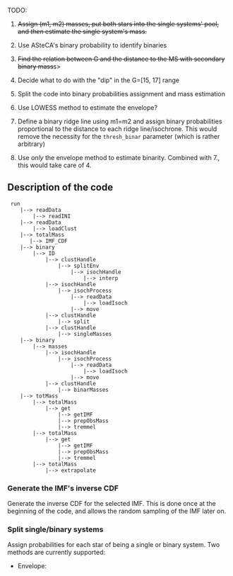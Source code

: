 
TODO:

1. <s>Assign (m1, m2) masses, put both stars into the single systems' pool, and  *then* estimate the single system's mass.</s>
2. Use ASteCA's binary probability to identify binaries
3. <s>Find the relation between G and the distance to the MS with secondary binary mass</s>s>

4. Decide what to do with the "dip" in the G=[15, 17] range
5. Split the code into binary probabilities assignment and mass estimation
6. Use LOWESS method to estimate the envelope?
7. Define a binary ridge line using m1=m2 and assign binary probabilities proportional to the distance to each ridge line/isochrone. This would remove the necessity for the `thresh_binar` parameter (which is rather arbitrary)
8. Use *only* the envelope method to estimate binarity. Combined with 7., this would take care of 4.


## Description of the code

```
 run
    |--> readData
        |--> readINI
    |--> readData
        |--> loadClust
    |--> totalMass
       |--> IMF_CDF
    |--> binary
        |--> ID
            |--> clustHandle
                |--> splitEnv
                    |--> isochHandle
                        |--> interp
            |--> isochHandle
                |--> isochProcess
                    |--> readData
                        |--> loadIsoch
                    |--> move
            |--> clustHandle
                |--> split
            |--> clustHandle
                |--> singleMasses
    |--> binary
        |--> masses
            |--> isochHandle
                |--> isochProcess
                    |--> readData
                        |--> loadIsoch
                    |--> move
            |--> clustHandle
                |--> binarMasses
    |--> totMass
        |--> totalMass
            |--> get
                |--> getIMF
                |--> prepObsMass
                |--> tremmel
        |--> totalMass
            |--> get
                |--> getIMF
                |--> prepObsMass
                |--> tremmel
        |--> totalMass
            |--> extrapolate
```

### Generate the IMF's inverse CDF

Generate the inverse CDF for the selected IMF. This is done once at the beginning of the code, and allows the random sampling of the IMF later on.


### Split single/binary systems

Assign probabilities for each star of being a single or binary system. Two methods are currently supported:

* Envelope: 


